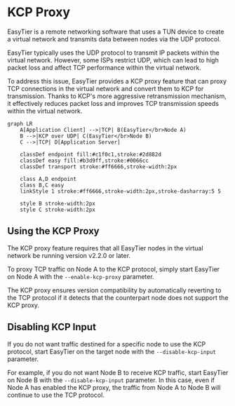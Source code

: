 # KCP Proxy

EasyTier is a remote networking software that uses a TUN device to create a virtual network and transmits data between nodes via the UDP protocol.

EasyTier typically uses the UDP protocol to transmit IP packets within the virtual network. However, some ISPs restrict UDP, which can lead to high packet loss and affect TCP performance within the virtual network.

To address this issue, EasyTier provides a KCP proxy feature that can proxy TCP connections in the virtual network and convert them to KCP for transmission. Thanks to KCP's more aggressive retransmission mechanism, it effectively reduces packet loss and improves TCP transmission speeds within the virtual network.

```mermaid
graph LR
    A[Application Client] -->|TCP| B(EasyTier</br>Node A)
    B -->|KCP over UDP| C(EasyTier</br>Node B)
    C -->|TCP| D[Application Server]

    classDef endpoint fill:#c1f0c1,stroke:#2d882d
    classDef easy fill:#b3d9ff,stroke:#0066cc
    classDef transport stroke:#ff6666,stroke-width:2px

    class A,D endpoint
    class B,C easy
    linkStyle 1 stroke:#ff6666,stroke-width:2px,stroke-dasharray:5 5

    style B stroke-width:2px
    style C stroke-width:2px
```

## Using the KCP Proxy

The KCP proxy feature requires that all EasyTier nodes in the virtual network be running version v2.2.0 or later.

To proxy TCP traffic on Node A to the KCP protocol, simply start EasyTier on Node A with the `--enable-kcp-proxy` parameter.

The KCP proxy ensures version compatibility by automatically reverting to the TCP protocol if it detects that the counterpart node does not support the KCP proxy.

## Disabling KCP Input

If you do not want traffic destined for a specific node to use the KCP protocol, start EasyTier on the target node with the `--disable-kcp-input` parameter.

For example, if you do not want Node B to receive KCP traffic, start EasyTier on Node B with the `--disable-kcp-input` parameter. In this case, even if Node A has enabled the KCP proxy, the traffic from Node A to Node B will continue to use the TCP protocol.
